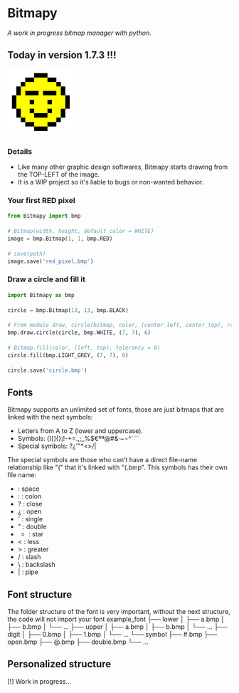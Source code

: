 # Bitmapy
*A work in progress bitmap manager with python.*

## Today in version 1.7.3 !!!

![Bitmap logo.](./logo.bmp)

### Details
- Like many other graphic design softwares, Bitmapy starts drawing from the
TOP-LEFT of the image.
- It is a WIP project so it's liable to bugs or non-wanted behavior.

### Your first RED pixel
```python
from Bitmapy import bmp

# Bitmap(width, height, default_color = WHITE)
image = bmp.Bitmap(1, 1, bmp.RED)

# save(path)
image.save('red_pixel.bmp')
```

### Draw a circle and fill it
```python
import Bitmapy as bmp

circle = bmp.Bitmap(13, 13, bmp.BLACK)

# From module draw, circle(bitmap, color, (center_left, center_top), radius)
bmp.draw.circle(circle, bmp.WHITE, (7, 7), 6)

# Bitmap.fill(color, (left, top), tolerancy = 0)
circle.fill(bmp.LIGHT_GREY, (7, 7), 0)

circle.save('circle.bmp')
```

## Fonts
Bitmapy supports an unlimited set of fonts, those are just bitmaps that are linked with the next symbols:
- Letters from A to Z (lower and uppercase).
- Symbols: ()[]{}¡!-+=.,;_%$€ºª@#&·~¬^´¨`
- Special symbols: ?¿'"*<>\/|

The special symbols are those who can't have a direct file-name relationship like "(" that it's linked with "(.bmp".
This symbols has their own file name:
-   : space
- : : colon
- ? : close
- ¿ : open
- ' : single
- " : double
- * : star
- < : less
- \> : greater
- / : slash
- \ : backslash
- | : pipe

## Font structure
The folder structure of the font is very important, without the next structure, the code will not import your font
example_font
├── lower
│   ├── a.bmp
│   ├── b.bmp
│   └── ...
├── upper
│   ├── a.bmp
│   ├── b.bmp
│   └── ...
├── digit
│   ├── 0.bmp
│   ├── 1.bmp
│   └── ...
└── symbol
    ├── #.bmp
    ├── open.bmp
    ├── @.bmp
    ├── double.bmp
    └── ...

## Personalized structure
[!] Work in progress...